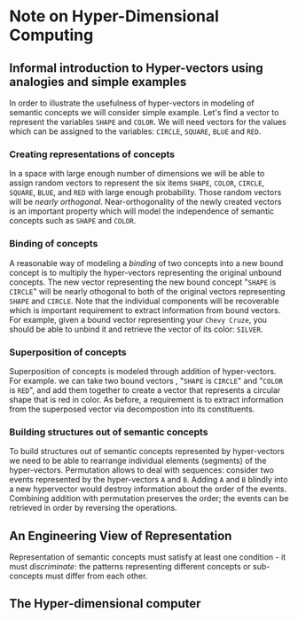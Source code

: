 # Note on Hyper-Dimensional Computing

## Informal introduction to Hyper-vectors using analogies and simple examples

In order to illustrate the usefulness of hyper-vectors in modeling of semantic concepts we will consider simple example.
Let's find a vector to represent the variables `SHAPE` and `COLOR`. We will need vectors for the values which can be assigned to the variables: `CIRCLE`, `SQUARE`, `BLUE` and `RED`.

### Creating representations of concepts

In a space with large enough number of dimensions  we will be able to assign random vectors to represent the six items `SHAPE`, `COLOR`, `CIRCLE`, `SQUARE`, `BLUE`, and `RED` with large enough probability. Those random vectors will be _nearly orthogonal_. Near-orthogonality of the newly created vectors is an important property which will model the independence of semantic concepts such as `SHAPE` and `COLOR`. 

### Binding of concepts

A reasonable way of modeling a _binding_ of two concepts into a new bound concept is to multiply the hyper-vectors representing the original unbound concepts. The new vector representing the new bound concept "`SHAPE` is `CIRCLE`" will be nearly othogonal to both of the original vectors representing `SHAPE` and `CIRCLE`. Note that the individual components will be recoverable which is important requirement to extract information from bound vectors. For example, given a bound vector representing your `Chevy Cruze`, you should be able to unbind it and retrieve the vector of its color: `SILVER`. 

### Superposition of concepts

Superposition of concepts is modeled through addition of hyper-vectors. For example. we can take two bound vectors , "`SHAPE` is `CIRCLE`" and "`COLOR` is `RED`", and add them together to create a vector that represents a circular shape that is red in color.  As before, a requirement is to extract information from  the superposed vector via decompostion into its constituents.

### Building structures out of semantic concepts

To build structures out of semantic concepts represented by hyper-vectors we need to be able to rearrange individual elements (segments) of the hyper-vectors. Permutation allows to deal with sequences: consider two events represented by the hyper-vectors `A` and `B`.  Adding `A` and `B` blindly into a new hypervector would destroy information about the order of the events. Combining addition with permutation preserves the order; the events can be retrieved in order by reversing the
operations.


## An Engineering View of Representation

Representation of semantic concepts must satisfy at least one condition - it must _discriminate_: 
the patterns representing different concepts or sub-concepts must differ from each other. 


## The Hyper-dimensional computer

